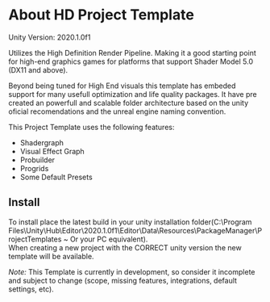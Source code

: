 # About HD Project Template

Unity Version: 2020.1.0f1  

Utilizes the High Definition Render Pipeline. Making it a good starting point for high-end graphics games for platforms that support Shader Model 5.0 (DX11 and above).  

Beyond being tuned for High End visuals this template has embeded support for many usefull optimization and life quality packages. It have pre created an powerfull and scalable folder architecture based on the unity oficial recomendations and the unreal engine naming convention.  
  
This Project Template uses the following features:  

* Shadergraph
* Visual Effect Graph
* Probuilder
* Progrids
* Some Default Presets

## Install

To install place the latest build in your unity installation folder(C:\Program Files\Unity\Hub\Editor\2020.1.0f1\Editor\Data\Resources\PackageManager\ProjectTemplates ~ Or your PC equivalent).  
When creating a new project with the CORRECT unity version the new template will be available.  

*Note:* This Template is currently in development, so consider it incomplete and subject to change (scope, missing features, integrations, default settings, etc).
